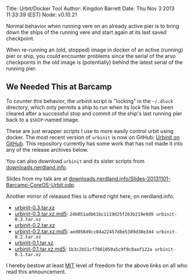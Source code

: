 Title: Urbit/Docker Tool
Author: Kingdon Barrett
Date: Thu Nov 3 2013 11:33:39 (EST)
Node: v0.10.21

Normal behavior when running vere on an already active pier is to bring down
the ships of the running vere and start again at its last saved checkpoint.

When re-running an (old, stopped) image in docker of an active (running) pier
or ship, you could encounter problems since the serial of the arvo checkpoints
in the old image is (potentially) behind the latest serial of the running pier.

## We Needed This at Barcamp

To counter this behavior, the urbinit script is "locking" in the `~/.dlock`
directory, which only permits a ship to run when its lock file has been cleared
after a successful stop and commit of the ship's last running pier back to a
`$SHIP`-named image.

These are just wrapper scripts I use to more easily control urbit using docker.
The most recent version of `urbinit` is now on GitHub: [Urbinit on GitHub][].
This repository currently has some work that has not made it into any of the
release archives below.

You can also download `urbinit` and its sister scripts from
[downloads.nerdland.info][].

Slides from my talk are at
[downloads.nerdland.info/Slides-20131101-Barcamp-CoreOS-Urbit.odp][].

Another mirror of released files is offered right here, on nerdland.info:

* [urbinit-0.3.tar.xz][]
* [urbinit-0.3.tar.xz.md5][]: `24b051adb61bc1119d25f263b219e9d9
  urbinit-0.3.tar.xz`
* [urbinit-0.2.tar.xz][]
* [urbinit-0.2.tar.xz.md5][]: `aed056d9cc04a22457d8e5389d38e3d4
  urbinit-0.2.tar.xz`
* [urbinit-0.1.tar.xz][]
* [urbinit-0.1.tar.xz.md5][]: `1b3c2b51cf7081050a5c9f9c8aaf122a
  urbinit-0.1.tar.xz`

I hereby bestow at least [MIT][] level of freedom for the above links on all
who read this announcement.

[downloads.nerdland.info]: //downloads.nerdland.info/urbinit/urbinit-0.3.tar.xz
[downloads.nerdland.info/Slides-20131101-Barcamp-CoreOS-Urbit.odp]: //downloads.nerdland.info/Slides-20131101-Barcamp-CoreOS-Urbit.odp
[urbinit-0.3.tar.xz]: /urbinit-0.3.tar.xz
[urbinit-0.3.tar.xz.md5]: /urbinit-0.3.tar.xz.md5.txt
[urbinit-0.2.tar.xz]: /urbinit-0.2.tar.xz
[urbinit-0.2.tar.xz.md5]: /urbinit-0.2.tar.xz.md5.txt
[urbinit-0.1.tar.xz]: /urbinit-0.1.tar.xz
[urbinit-0.1.tar.xz.md5]: /urbinit-0.1.tar.xz.md5.txt
[MIT]: http://opensource.org/licenses/MIT
[Agora Remora]: http://www.agoraremora.com/
[How to Urbit]: http://evbogue.com/urbit
[My Yacht Howto / Report]: https://groups.google.com/forum/#!msg/urbit-dev/EpGJ0DNQkK4/s0q1SiEY3RMJ
[Urbinit on GitHub]: http://github.com/yebyen/urbinit
